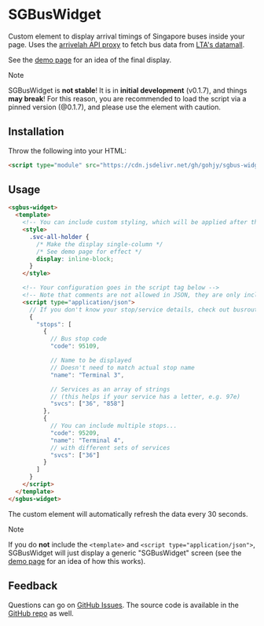 # SGBusWidget
Custom element to display arrival timings of Singapore buses inside your page. Uses the [arrivelah API proxy](https://github.com/cheeaun/arrivelah) to fetch bus data from [LTA's datamall](https://datamall.lta.gov.sg/).

See the [demo page](./demo.html) for an idea of the final display.

> [!NOTE]
> 
> SGBusWidget is **not stable**! It is in **initial development** (v0.1.7), and things **may break**! For this reason, you are recommended to load the script via a pinned version (@0.1.7), and please use the element with caution.

## Installation
Throw the following into your HTML:
```html
<script type="module" src="https://cdn.jsdelivr.net/gh/gohjy/sgbus-widget@0.1.7/sgbus-widget.min.js"></script>
```

## Usage
```html
<sgbus-widget>
  <template>
    <!-- You can include custom styling, which will be applied after the defaults -->
    <style>
      .svc-all-holder {
        /* Make the display single-column */
        /* See demo page for effect */
        display: inline-block;
      }
    </style>

    <!-- Your configuration goes in the script tag below -->
    <!-- Note that comments are not allowed in JSON, they are only included here for ease of explanation -->
    <script type="application/json">
      // If you don't know your stop/service details, check out busrouter.sg
      {
        "stops": [
          {
            // Bus stop code
            "code": 95109, 

            // Name to be displayed
            // Doesn't need to match actual stop name
            "name": "Terminal 3", 

            // Services as an array of strings 
            // (this helps if your service has a letter, e.g. 97e)
            "svcs": ["36", "858"] 
          },
          {
            // You can include multiple stops...
            "code": 95209, 
            "name": "Terminal 4",
            // with different sets of services
            "svcs": ["36"]
          }
        ]
      }
    </script>
  </template>
</sgbus-widget>
```

The custom element will automatically refresh the data every 30 seconds.

> [!NOTE]
> 
> If you do **not** include the `<template>` and `<script type="application/json">`, 
> SGBusWidget will just display a generic "SGBusWidget" screen
> (see the [demo page](./demo.html) for an idea of how this works).

## Feedback

Questions can go on [GitHub Issues](https://github.com/gohjy/sgbus-widget/issues). 
The source code is available in the [GitHub repo](https://github.com/gohjy/sgbus-widget) as well.